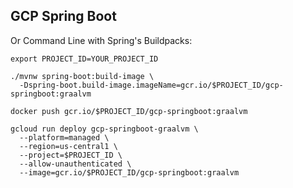 GCP Spring Boot
-----------------

Or Command Line with Spring's Buildpacks:
```
export PROJECT_ID=YOUR_PROJECT_ID

./mvnw spring-boot:build-image \
  -Dspring-boot.build-image.imageName=gcr.io/$PROJECT_ID/gcp-springboot:graalvm

docker push gcr.io/$PROJECT_ID/gcp-springboot:graalvm

gcloud run deploy gcp-springboot-graalvm \
  --platform=managed \
  --region=us-central1 \
  --project=$PROJECT_ID \
  --allow-unauthenticated \
  --image=gcr.io/$PROJECT_ID/gcp-springboot:graalvm
```
